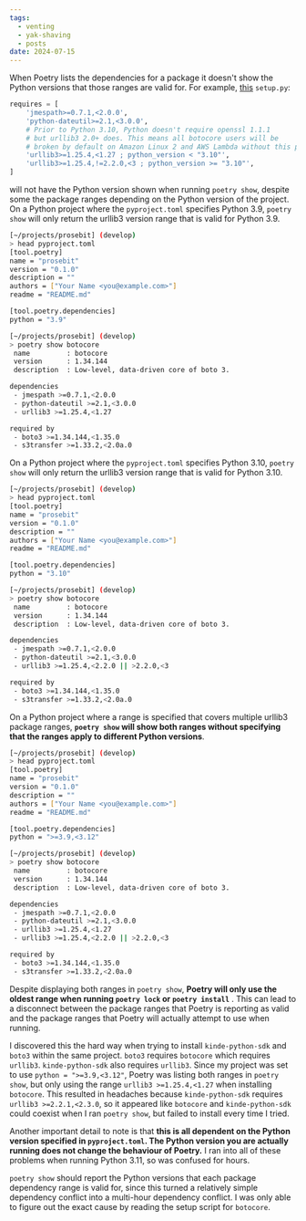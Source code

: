 ```yaml
---
tags:
  - venting
  - yak-shaving
  - posts
date: 2024-07-15
---
```

When Poetry lists the dependencies for a package it doesn't show the Python versions that those ranges are valid for.  For example, [this](https://github.com/boto/botocore/blob/develop/setup.py) `setup.py`:

```python
requires = [
    'jmespath>=0.7.1,<2.0.0',
    'python-dateutil>=2.1,<3.0.0',
    # Prior to Python 3.10, Python doesn't require openssl 1.1.1
    # but urllib3 2.0+ does. This means all botocore users will be
    # broken by default on Amazon Linux 2 and AWS Lambda without this pin.
    'urllib3>=1.25.4,<1.27 ; python_version < "3.10"',
    'urllib3>=1.25.4,!=2.2.0,<3 ; python_version >= "3.10"',
]
```

will not have the Python version shown when running `poetry show`, despite some the package ranges depending on the Python version of the project.  On a Python project where the `pyproject.toml` specifies Python 3.9, `poetry show` will only return the urllib3 version range that is valid for Python 3.9.

```bash
[~/projects/prosebit] (develop)  
> head pyproject.toml
[tool.poetry]
name = "prosebit"
version = "0.1.0"
description = ""
authors = ["Your Name <you@example.com>"]
readme = "README.md"

[tool.poetry.dependencies]
python = "3.9"

[~/projects/prosebit] (develop)  
> poetry show botocore
 name         : botocore                               
 version      : 1.34.144                               
 description  : Low-level, data-driven core of boto 3. 

dependencies
 - jmespath >=0.7.1,<2.0.0
 - python-dateutil >=2.1,<3.0.0
 - urllib3 >=1.25.4,<1.27

required by
 - boto3 >=1.34.144,<1.35.0
 - s3transfer >=1.33.2,<2.0a.0
```

 On a Python project where the `pyproject.toml` specifies Python 3.10, `poetry show` will only return the urllib3 version range that is valid for Python 3.10.

```bash
[~/projects/prosebit] (develop)  
> head pyproject.toml
[tool.poetry]
name = "prosebit"
version = "0.1.0"
description = ""
authors = ["Your Name <you@example.com>"]
readme = "README.md"

[tool.poetry.dependencies]
python = "3.10"

[~/projects/prosebit] (develop)  
> poetry show botocore
 name         : botocore                               
 version      : 1.34.144                               
 description  : Low-level, data-driven core of boto 3. 

dependencies
 - jmespath >=0.7.1,<2.0.0
 - python-dateutil >=2.1,<3.0.0
 - urllib3 >=1.25.4,<2.2.0 || >2.2.0,<3

required by
 - boto3 >=1.34.144,<1.35.0
 - s3transfer >=1.33.2,<2.0a.0
```

On a Python project where a range is specified that covers multiple urllib3 package ranges, **`poetry show` will show both ranges without specifying that the ranges apply to different Python versions**.

```bash
[~/projects/prosebit] (develop)  
> head pyproject.toml
[tool.poetry]
name = "prosebit"
version = "0.1.0"
description = ""
authors = ["Your Name <you@example.com>"]
readme = "README.md"

[tool.poetry.dependencies]
python = ">=3.9,<3.12"

[~/projects/prosebit] (develop)  
> poetry show botocore
 name         : botocore                               
 version      : 1.34.144                               
 description  : Low-level, data-driven core of boto 3. 

dependencies
 - jmespath >=0.7.1,<2.0.0
 - python-dateutil >=2.1,<3.0.0
 - urllib3 >=1.25.4,<1.27
 - urllib3 >=1.25.4,<2.2.0 || >2.2.0,<3

required by
 - boto3 >=1.34.144,<1.35.0
 - s3transfer >=1.33.2,<2.0a.0
```

Despite displaying both ranges in `poetry show`, **Poetry will only use the oldest range when running `poetry lock` or `poetry install`** .  This can lead to a disconnect between the package ranges that Poetry is reporting as valid and the package ranges that Poetry will actually attempt to use when running.

I discovered this the hard way when trying to install `kinde-python-sdk` and `boto3` within the same project. `boto3` requires `botocore` which requires `urllib3`.  `kinde-python-sdk` also requires `urllib3`. Since my project was set to use `python = ">=3.9,<3.12"`, Poetry was listing both ranges in `poetry show`, but only using the range `urllib3 >=1.25.4,<1.27` when installing `botocore`. This resulted in headaches because `kinde-python-sdk` requires `urllib3 >=2.2.1,<2.3.0`, so it appeared like `botocore` and `kinde-python-sdk` could coexist when I ran `poetry show`, but failed to install every time I tried.

Another important detail to note is that **this is all dependent on the Python version specified in `pyproject.toml`.  The Python version you are actually running does not change the behaviour of Poetry.**  I ran into all of these problems when running Python 3.11, so was confused for hours.

`poetry show` should report the Python versions that each package dependency range is valid for, since this turned a relatively simple dependency conflict into a multi-hour dependency conflict.  I was only able to figure out the exact cause by reading the setup script for `botocore`.